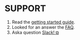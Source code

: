 # SUPPORT

1. Read the [getting started guide](getting_started.md).
2. Looked for an answer the [FAQ](faq.md).
3. Aska question [Slack! ⧉](https://argoproj.github.io/community/join-slack)